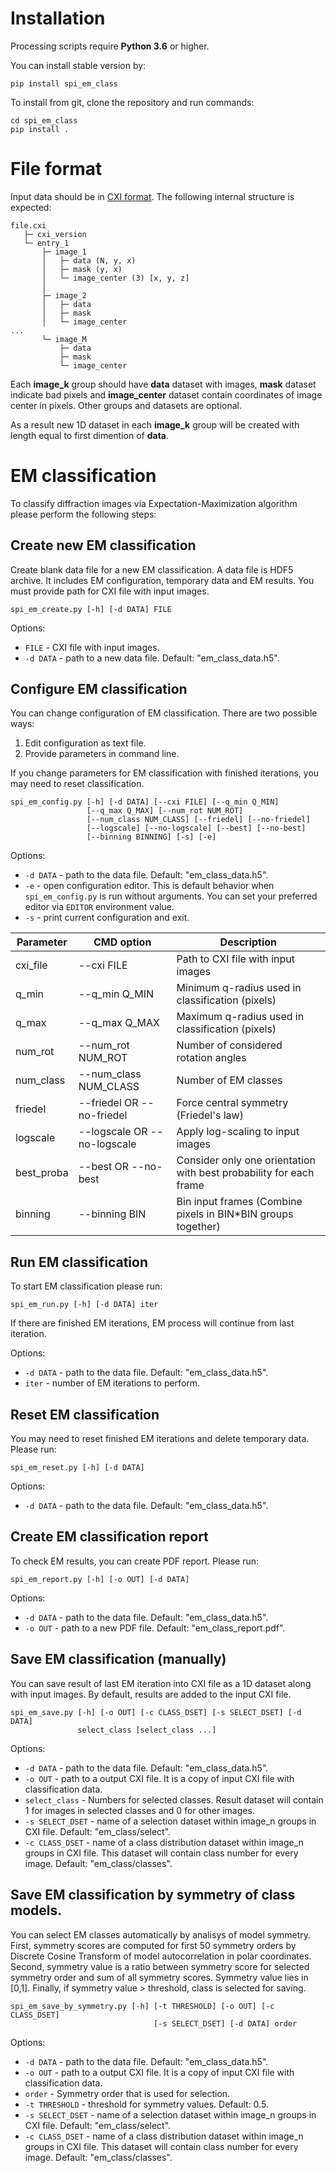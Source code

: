 # Installation

Processing scripts require **Python 3.6** or higher.

You can install stable version by:
```
pip install spi_em_class
```

To install from git, clone the repository and run commands:
```
cd spi_em_class
pip install .
```

# File format

Input data should be in [CXI format](https://www.cxidb.org/cxi.html).
The following internal structure is expected:
```
file.cxi 
   ├─ cxi_version
   └─ entry_1
       ├─ image_1
       │   ├─ data (N, y, x)
       │   ├─ mask (y, x)
       │   └─ image_center (3) [x, y, z]
       │
       ├─ image_2
       │   ├─ data
       │   ├─ mask
       │   └─ image_center
...
       └─ image_M
           ├─ data
           ├─ mask
           └─ image_center

```
Each **image_k** group should have **data** dataset with images, **mask** dataset indicate bad pixels and **image_center** dataset contain coordinates of image center in pixels.
Other groups and datasets are optional.

As a result new 1D dataset in each **image_k** group will be created with length equal to first dimention of **data**.


# EM classification

To classify diffraction images via Expectation-Maximization algorithm please perform the following steps:

## Create new EM classification

Create blank data file for a new EM classification. A data file is HDF5 archive.
It includes EM configuration, temporary data and EM results.
You must provide path for CXI file with input images.
```
spi_em_create.py [-h] [-d DATA] FILE
```

Options:
* `FILE` - CXI file with input images.
* `-d DATA` - path to a new data file. Default: "em_class_data.h5".

## Configure EM classification

You can change configuration of EM classification. There are two possible ways:
1. Edit configuration as text file.
2. Provide parameters in command line.

If you change parameters for EM classification with finished iterations, you may need to reset classification.

```
spi_em_config.py [-h] [-d DATA] [--cxi FILE] [--q_min Q_MIN]
                 [--q_max Q_MAX] [--num_rot NUM_ROT]
                 [--num_class NUM_CLASS] [--friedel] [--no-friedel]
                 [--logscale] [--no-logscale] [--best] [--no-best]
                 [--binning BINNING] [-s] [-e]
```
Options:
* `-d DATA` - path to the data file. Default: "em_class_data.h5".
* `-e` - open configuration editor. This is default behavior when `spi_em_config.py` is run without arguments. You can set your preferred editor via `EDITOR` environment value.
* `-s` - print current configuration and exit.

|Parameter  | CMD option        | Description                           |
|---        |---                |---                                    |
|cxi_file   |--cxi FILE         | Path to CXI file with input images    |
|q_min      |--q_min Q_MIN      | Minimum q-radius used in classification (pixels)  |
|q_max      |--q_max Q_MAX      | Maximum q-radius used in classification (pixels)  |
|num_rot    |--num_rot NUM_ROT  | Number of considered rotation angles  |
|num_class  |--num_class NUM_CLASS      | Number of EM classes          |
|friedel    |--friedel OR --no-friedel  | Force central symmetry (Friedel's law)    |
|logscale   |--logscale OR --no-logscale| Apply log-scaling to input images         |
|best_proba |--best OR --no-best| Consider only one orientation with best probability for each frame|
|binning    |--binning BIN      | Bin input frames (Combine pixels in BIN*BIN groups together)|

## Run EM classification

To start EM classification please run:

```
spi_em_run.py [-h] [-d DATA] iter
```

If there are finished EM iterations, EM process will continue from last iteration.

Options:
* `-d DATA` - path to the data file. Default: "em_class_data.h5".
* `iter` - number of EM iterations to perform.

## Reset EM classification

You may need to reset finished EM iterations and delete temporary data. Please run:

```
spi_em_reset.py [-h] [-d DATA]
```

Options:
* `-d DATA` - path to the data file. Default: "em_class_data.h5".

## Create EM classification report

To check EM results, you can create PDF report. Please run:

```
spi_em_report.py [-h] [-o OUT] [-d DATA]
```

Options:
* `-d DATA` - path to the data file. Default: "em_class_data.h5".
* `-o OUT` - path to a new PDF file. Default: "em_class_report.pdf".

## Save EM classification (manually)

You can save result of last EM iteration into CXI file as a 1D dataset along with input images. By default, results are added to the input CXI file.

```
spi_em_save.py [-h] [-o OUT] [-c CLASS_DSET] [-s SELECT_DSET] [-d DATA]
               select_class [select_class ...]
```

Options:
* `-d DATA` - path to the data file. Default: "em_class_data.h5".
* `-o OUT` - path to a output CXI file. It is a copy of input CXI file with classification data.
* `select_class` - Numbers for selected classes. Result dataset will contain 1 for images in selected classes and 0 for other images.
* `-s SELECT_DSET` - name of a selection dataset within image_n groups in CXI file. Default: "em_class/select".
* `-c CLASS_DSET` - name of a class distribution dataset within image_n groups in CXI file. This dataset will contain class number for every image. Default: "em_class/classes".

## Save EM classification by symmetry of class models.

You can select EM classes automatically by analisys of model symmetry. First, symmetry scores are computed for first 50 symmetry orders by Discrete Cosine Transform of model autocorrelation in polar coordinates. Second, symmetry value is a ratio between symmetry score for selected symmetry order and sum of all symmetry scores. Symmetry value lies in [0,1]. Finally, if symmetry value > threshold, class is selected for saving.

```
spi_em_save_by_symmetry.py [-h] [-t THRESHOLD] [-o OUT] [-c CLASS_DSET]
                                [-s SELECT_DSET] [-d DATA] order
```

Options:
* `-d DATA` - path to the data file. Default: "em_class_data.h5".
* `-o OUT` - path to a output CXI file. It is a copy of input CXI file with classification data.
* `order` - Symmetry order that is used for selection.
* `-t THRESHOLD` - threshold for symmetry values. Default: 0.5.
* `-s SELECT_DSET` - name of a selection dataset within image_n groups in CXI file. Default: "em_class/select".
* `-c CLASS_DSET` - name of a class distribution dataset within image_n groups in CXI file. This dataset will contain class number for every image. Default: "em_class/classes".
